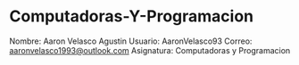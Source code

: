 # Computadoras-Y-Programacion
Nombre: Aaron Velasco Agustin
Usuario: AaronVelasco93
Correo: aaronvelasco1993@outlook.com
Asignatura: Computadoras y Programacion 


